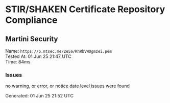 # STIR/SHAKEN Certificate Repository Compliance

## Martini Security

Name: `https://p.mtsec.me/2e5a/KhRbVWOgmzei.pem`\
Tested At: 01 Jun 25 21:47 UTC\
Time: 84ms

### Issues

no warning, or error, or notice date level issues were found

Generated: 01 Jun 25 21:52 UTC